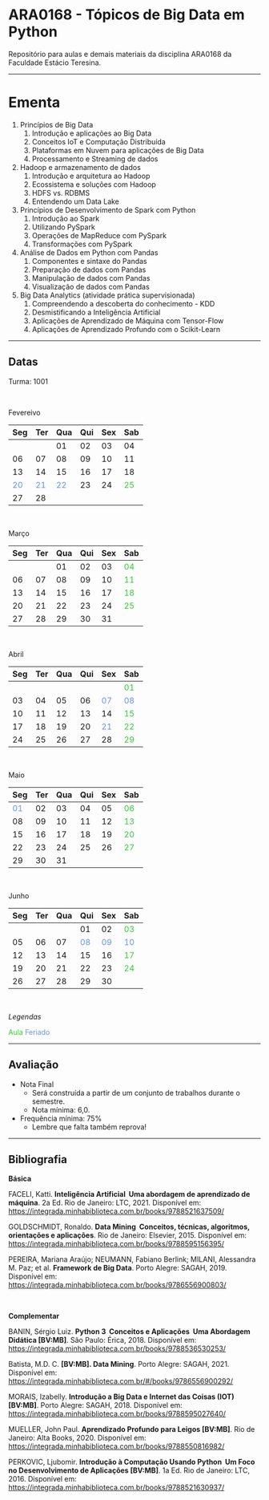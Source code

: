 # **ARA0168 - Tópicos de Big Data em Python**

Repositório para aulas e demais materiais da disciplina ARA0168 da Faculdade Estácio Teresina.

-----

# **Ementa**

1. Princípios de Big Data
   1. Introdução e aplicações ao Big Data
   2. Conceitos IoT e Computação Distribuída
   3. Plataformas em Nuvem para aplicações de Big Data
   4. Processamento e Streaming de dados
2. Hadoop e armazenamento de dados
   1. Introdução e arquitetura ao Hadoop
   2. Ecossistema e soluções com Hadoop
   3. HDFS vs. RDBMS
   4. Entendendo um Data Lake
3. Princípios de Desenvolvimento de Spark com Python
   1. Introdução ao Spark
   2. Utilizando PySpark
   3. Operações de MapReduce com PySpark
   4. Transformações com PySpark
4. Análise de Dados em Python com Pandas
   1. Componentes e sintaxe do Pandas
   2. Preparação de dados com Pandas
   3. Manipulação de dados com Pandas
   4. Visualização de dados com Pandas
5. Big Data Analytics (atividade prática supervisionada)
   1. Compreendendo a descoberta do conhecimento - KDD
   2. Desmistificando a Inteligência Artificial
   3. Aplicações de Aprendizado de Máquina com Tensor-Flow
   4. Aplicações de Aprendizado Profundo com o Scikit-Learn

-----

## **Datas**

Turma: 1001

<br />

Fevereivo

| Seg | Ter | Qua | Qui | Sex | Sab |
|---|---|---|---|---|---|
| | | 01 | 02 | 03 | 04 |
| 06 | 07 | 08 | 09 | 10 | 11 |
| 13 | 14 | 15 | 16 | 17 | 18 |
| <span style="color:cornflowerblue">20</span> | <span style="color:cornflowerblue">21</span> | <span style="color:cornflowerblue">22</span> | 23 | 24 | <span style="color:limegreen">25</span> |
| 27 | 28 | | | | |

<br />

Março

| Seg | Ter | Qua | Qui | Sex | Sab |
|---|---|---|---|---|---|
| | | 01 | 02 | 03 | <span style="color:limegreen">04</span> |
| 06 | 07 | 08 | 09 | 10 | <span style="color:limegreen">11</span> |
| 13 | 14 | 15 | 16 | 17 | <span style="color:limegreen">18</span> |
| 20 | 21 | 22 | 23 | 24 | <span style="color:limegreen">25</span> |
| 27 | 28 | 29 | 30 | 31 | |

<br />

Abril

| Seg | Ter | Qua | Qui | Sex | Sab |
|---|---|---|---|---|---|
| | | | | | <span style="color:limegreen">01</span> |
| 03 | 04 | 05 | 06 | <span style="color:cornflowerblue">07</span> | <span style="color:cornflowerblue">08</span> |
| 10 | 11 | 12 | 13 | 14 | <span style="color:limegreen">15</span> |
| 17 | 18 | 19 | 20 | <span style="color:cornflowerblue">21</span> | <span style="color:limegreen">22</span> |
| 24 | 25 | 26 | 27 | 28 | <span style="color:limegreen">29</span> |

<br />

Maio

| Seg | Ter | Qua | Qui | Sex | Sab |
|---|---|---|---|---|---|
| <span style="color:cornflowerblue">01</span> | 02 | 03 | 04 | 05 | <span style="color:limegreen">06</span> |
| 08 | 09 | 10 | 11 | 12 | <span style="color:limegreen">13</span> |
| 15 | 16 | 17 | 18 | 19 | <span style="color:limegreen">20</span> |
| 22 | 23 | 24 | 25 | 26 | <span style="color:limegreen">27</span> |
| 29 | 30 | 31 |    |    | |

<br />

Junho

| Seg | Ter | Qua | Qui | Sex | Sab |
|---|---|---|---|---|---|
| | | | 01 | 02 | <span style="color:limegreen">03</span> |
| 05 | 06 | 07 | <span style="color:cornflowerblue">08</span> | <span style="color:cornflowerblue">09</span> | <span style="color:cornflowerblue">10</span> |
| 12 | 13 | 14 | 15 | 16 | <span style="color:limegreen">17</span> |
| 19 | 20 | 21 | 22 | 23 | <span style="color:limegreen">24</span> |
| 26 | 27 | 28 | 29 | 30 | |

<br />

*Legendas*

<span style="color:limegreen">Aula</span>
<span style="color:cornflowerblue">Feriado</span>

-----

## **Avaliação**

* Nota Final
  * Será construída a partir de um conjunto de trabalhos durante o semestre.
  * Nota mínima: 6,0.
* Frequência mínima: 75%
  * Lembre que falta também reprova!

-----

## **Bibliografia**

**Básica**

FACELI, Katti. **Inteligência Artificial ­ Uma abordagem de aprendizado de máquina**. 2a Ed. Rio de Janeiro: LTC, 2021.
Disponível em: https://integrada.minhabiblioteca.com.br/books/9788521637509/

GOLDSCHMIDT, Ronaldo. **Data Mining ­ Conceitos, técnicas, algoritmos, orientações e aplicações**. Rio de Janeiro: Elsevier, 2015.
Disponível em: https://integrada.minhabiblioteca.com.br/books/9788595156395/

PEREIRA, Mariana Araújo; NEUMANN, Fabiano Berlink; MILANI, Alessandra M. Paz; et al. **Framework de Big Data**. Porto Alegre: SAGAH, 2019.
Disponível em: https://integrada.minhabiblioteca.com.br/books/9786556900803/

<br />

**Complementar**

BANIN, Sérgio Luiz. **Python 3 ­ Conceitos e Aplicações ­ Uma Abordagem Didática [BV:MB]**. São Paulo: Érica, 2018.
Disponível em: https://integrada.minhabiblioteca.com.br/books/9788536530253/

Batista, M.D. C. **[BV:MB]. Data Mining**. Porto Alegre: SAGAH, 2021.
Disponível em: https://integrada.minhabiblioteca.com.br/#/books/9786556900292/

MORAIS, Izabelly. **Introdução a Big Data e Internet das Coisas (IOT) [BV:MB]**. Porto Alegre: SAGAH, 2018.
Disponível em: https://integrada.minhabiblioteca.com.br/books/9788595027640/

MUELLER, John Paul. **Aprendizado Profundo para Leigos [BV:MB]**. Rio de Janeiro: Alta Books, 2020.
Disponível em: https://integrada.minhabiblioteca.com.br/books/9788550816982/

PERKOVIC, Ljubomir. **Introdução à Computação Usando Python ­ Um Foco no Desenvolvimento de Aplicações [BV:MB]**. 1a Ed. Rio de Janeiro: LTC, 2016.
Disponível em: https://integrada.minhabiblioteca.com.br/books/9788521630937/